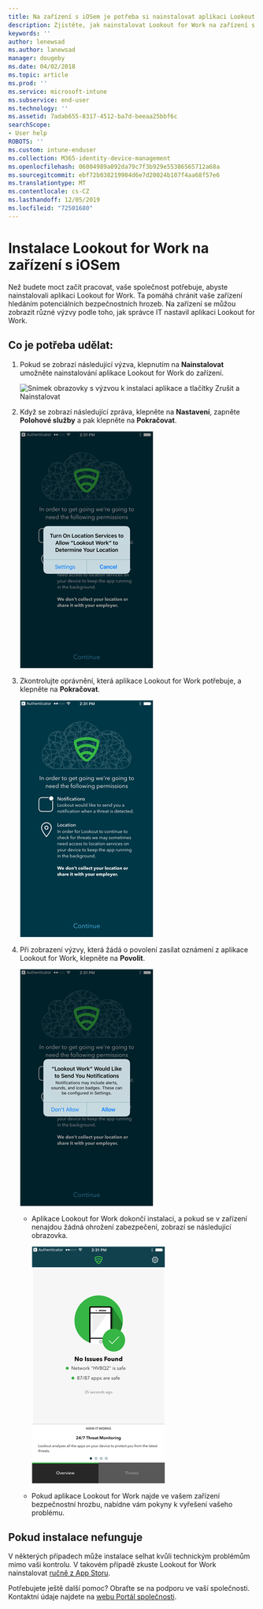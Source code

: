 ```yaml
---
title: Na zařízení s iOSem je potřeba si nainstalovat aplikaci Lookout for Work | Dokumentace Microsoftu
description: Zjistěte, jak nainstalovat Lookout for Work na zařízení s iOSem.
keywords: ''
author: lenewsad
ms.author: lanewsad
manager: dougeby
ms.date: 04/02/2018
ms.topic: article
ms.prod: ''
ms.service: microsoft-intune
ms.subservice: end-user
ms.technology: ''
ms.assetid: 7adab655-8317-4512-ba7d-beeaa25bbf6c
searchScope:
- User help
ROBOTS: ''
ms.custom: intune-enduser
ms.collection: M365-identity-device-management
ms.openlocfilehash: 06004989a092da79c7f3b929e55386565712a68a
ms.sourcegitcommit: ebf72b038219904d6e7d20024b107f4aa68f57e6
ms.translationtype: MT
ms.contentlocale: cs-CZ
ms.lasthandoff: 12/05/2019
ms.locfileid: "72501680"
---
```

# <a name="install-lookout-for-work-on-your-ios-device"></a>Instalace Lookout for Work na zařízení s iOSem


Než budete moct začít pracovat, vaše společnost potřebuje, abyste nainstalovali aplikaci Lookout for Work. Ta pomáhá chránit vaše zařízení hledáním potenciálních bezpečnostních hrozeb. Na zařízení se můžou zobrazit různé výzvy podle toho, jak správce IT nastavil aplikaci Lookout for Work.


## <a name="what-you-need-to-do"></a>Co je potřeba udělat:

1. Pokud se zobrazí následující výzva, klepnutím na **Nainstalovat** umožněte nainstalování aplikace Lookout for Work do zařízení.

      ![Snímek obrazovky s výzvou k instalaci aplikace a tlačítky Zrušit a Nainstalovat](/intune-user-help/media/ios-mts-install-app-request-after-1804.png)

2. Když se zobrazí následující zpráva, klepněte na **Nastavení**, zapněte **Polohové služby** a pak klepněte na **Pokračovat**.

      ![Klepněte na Nastavení a pak na Polohové služby](./media/ios-lfw-allow-location-services.png)

3. Zkontrolujte oprávnění, která aplikace Lookout for Work potřebuje, a klepněte na **Pokračovat**.

      ![jste připojeni k aplikaci Lookout for Work](./media/ios-lfw-permissions-lookout-needs.png)

4. Při zobrazení výzvy, která žádá o povolení zasílat oznámení z aplikace Lookout for Work, klepněte na **Povolit**.

     ![Klepněte na Nastavení a pak na Polohové služby](./media/ios-lfw-allow-notifications.png)

   * Aplikace Lookout for Work dokončí instalaci, a pokud se v zařízení nenajdou žádná ohrožení zabezpečení, zobrazí se následující obrazovka.

     ![Aplikace Lookout for Work nenašla žádné bezpečnostní hrozby.](./media/ios-lfw-no-threats-found.png)

   * Pokud aplikace Lookout for Work najde ve vašem zařízení bezpečnostní hrozbu, nabídne vám pokyny k vyřešení vašeho problému.

## <a name="if-the-installation-doesnt-work"></a>Pokud instalace nefunguje

V některých případech může instalace selhat kvůli technickým problémům mimo vaši kontrolu. V takovém případě zkuste Lookout for Work nainstalovat [ručně z App Storu](https://itunes.apple.com/app/lookout-for-work/id997193468).

Potřebujete ještě další pomoc? Obraťte se na podporu ve vaší společnosti. Kontaktní údaje najdete na [webu Portál společnosti](https://go.microsoft.com/fwlink/?linkid=2010980).

